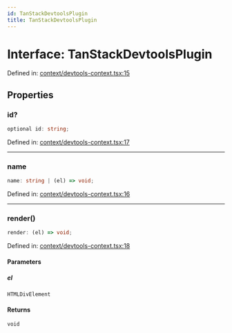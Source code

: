 ```yaml
---
id: TanStackDevtoolsPlugin
title: TanStackDevtoolsPlugin
---
```


<!-- DO NOT EDIT: this page is autogenerated from the type comments -->

# Interface: TanStackDevtoolsPlugin

Defined in: [context/devtools-context.tsx:15](https://github.com/TanStack/devtools/blob/main/packages/devtools/src/context/devtools-context.tsx#L15)

## Properties

### id?

```ts
optional id: string;
```

Defined in: [context/devtools-context.tsx:17](https://github.com/TanStack/devtools/blob/main/packages/devtools/src/context/devtools-context.tsx#L17)

***

### name

```ts
name: string | (el) => void;
```

Defined in: [context/devtools-context.tsx:16](https://github.com/TanStack/devtools/blob/main/packages/devtools/src/context/devtools-context.tsx#L16)

***

### render()

```ts
render: (el) => void;
```

Defined in: [context/devtools-context.tsx:18](https://github.com/TanStack/devtools/blob/main/packages/devtools/src/context/devtools-context.tsx#L18)

#### Parameters

##### el

`HTMLDivElement`

#### Returns

`void`
